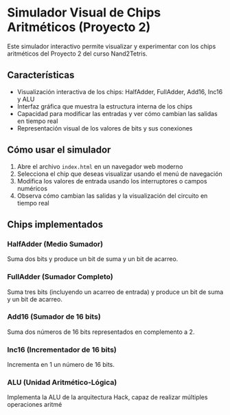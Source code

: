 # Simulador Visual de Chips Aritméticos (Proyecto 2)

Este simulador interactivo permite visualizar y experimentar con los chips aritméticos del Proyecto 2 del curso Nand2Tetris.

## Características

- Visualización interactiva de los chips: HalfAdder, FullAdder, Add16, Inc16 y ALU
- Interfaz gráfica que muestra la estructura interna de los chips
- Capacidad para modificar las entradas y ver cómo cambian las salidas en tiempo real
- Representación visual de los valores de bits y sus conexiones

## Cómo usar el simulador

1. Abre el archivo `index.html` en un navegador web moderno
2. Selecciona el chip que deseas visualizar usando el menú de navegación
3. Modifica los valores de entrada usando los interruptores o campos numéricos
4. Observa cómo cambian las salidas y la visualización del circuito en tiempo real

## Chips implementados

### HalfAdder (Medio Sumador)
Suma dos bits y produce un bit de suma y un bit de acarreo.

### FullAdder (Sumador Completo)
Suma tres bits (incluyendo un acarreo de entrada) y produce un bit de suma y un bit de acarreo.

### Add16 (Sumador de 16 bits)
Suma dos números de 16 bits representados en complemento a 2.

### Inc16 (Incrementador de 16 bits)
Incrementa en 1 un número de 16 bits.

### ALU (Unidad Aritmético-Lógica)
Implementa la ALU de la arquitectura Hack, capaz de realizar múltiples operaciones aritmé